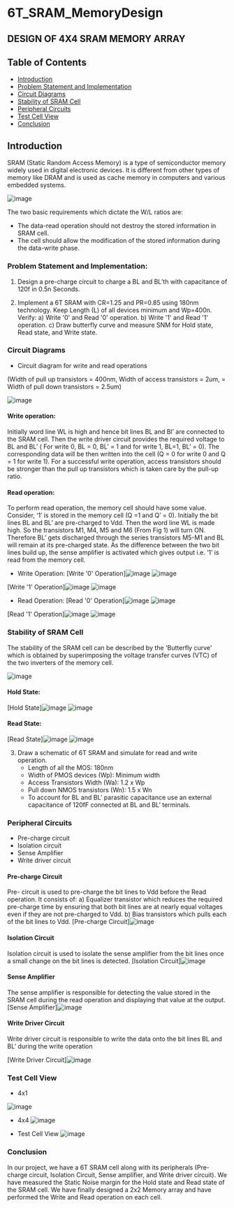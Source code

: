 # 6T_SRAM_MemoryDesign
## DESIGN OF 4X4 SRAM MEMORY ARRAY


## Table of Contents
- [Introduction](#introduction)
- [Problem Statement and Implementation](#problem-statement-and-implementation)
- [Circuit Diagrams](#circuit-diagrams)
- [Stability of SRAM Cell](#stability-of-sram-cell)
- [Peripheral Circuits](#peripheral-circuits)
- [Test Cell View](#test-cell-view)
- [Conclusion](#conclusion)

## Introduction

SRAM (Static Random Access Memory) is a type of semiconductor memory widely used in digital electronic devices. It is different from other types of memory like DRAM and is used as cache memory in computers and various embedded systems. 


![image](https://github.com/ManishPatla/6T_sram_MemoryDesign/assets/109287423/b35b1a7a-8e33-4aeb-9dc4-2f3459776175)


The two basic requirements which dictate the W/L ratios are:
- The data-read operation should not destroy the stored information in SRAM cell.
- The cell should allow the modification of the stored information during the data-write phase.

### Problem Statement and Implementation:

1. Design a pre-charge circuit to charge a BL and BL’th with capacitance of 120f in 0.5n Seconds.

2. Implement a 6T SRAM with CR=1.25 and PR=0.85 using 180nm technology. Keep Length (L) of all devices minimum and Wp=400n. Verify:
   a) Write '0' and Read '0' operation.
   b) Write '1' and Read '1' operation.
   c) Draw butterfly curve and measure SNM for Hold state, Read state, and Write state.

### Circuit Diagrams
- Circuit diagram for write and read operations

(Width of pull up transistors = 400nm, Width of access transistors = 2um, = Width of pull down transistors = 2.5um)

 ![image](https://github.com/ManishPatla/6T_sram_MemoryDesign/assets/109287423/8497596b-b311-4897-bd9c-1533d4da983b)

####  Write operation:
Initially word line WL is high and hence bit lines BL and Bl’ are connected to the SRAM cell. Then the write driver circuit provides the required voltage to BL and BL’ ( For write 0, BL = 0, BL’ = 1 and for write 1, BL=1, BL’ = 0). The corresponding data will be then written into the cell (Q = 0 for write 0 and Q = 1 for write 1). For a successful write operation, access transistors should be stronger than the pull up transistors which is taken care by the pull-up ratio.

####  Read operation:
To perform read operation, the memory cell should have some value. Consider, ‘1’ is stored in the memory cell (Q =1 and Q’ = 0). Initially the bit lines BL and BL’ are pre-charged to Vdd. Then the word line WL is made high. So the transistors M1, M4, M5 and M6 (From Fig 1) will turn ON. Therefore BL’ gets discharged through the series transistors M5-M1 and BL will remain at its pre-charged state. As the difference between the two bit lines build up, the sense amplifier is activated which gives output i.e. ‘1’ is read from the memory cell.



- Write Operation:
[Write '0' Operation]![image](https://github.com/ManishPatla/6T_sram_MemoryDesign/assets/109287423/43440a44-3111-43e9-861b-1c392c961fd5)
![image](https://github.com/ManishPatla/6T_sram_MemoryDesign/assets/109287423/aa3c1497-cf8b-43c7-834d-89f800c017a7)


[Write '1' Operation]![image](https://github.com/ManishPatla/6T_sram_MemoryDesign/assets/109287423/07faf503-1b36-4455-b6c4-f880010f5a35)
![image](https://github.com/ManishPatla/6T_sram_MemoryDesign/assets/109287423/a8e7a79d-58ad-464c-af7a-2bcac1d600fd)



- Read Operation:
[Read '0' Operation]![image](https://github.com/ManishPatla/6T_sram_MemoryDesign/assets/109287423/9951f414-ba1f-4239-9eb2-09f64c148f5b)
![image](https://github.com/ManishPatla/6T_sram_MemoryDesign/assets/109287423/68421432-a70c-4cb3-8ca0-5d8bbffde8c8)


[Read '1' Operation]![image](https://github.com/ManishPatla/6T_sram_MemoryDesign/assets/109287423/b6efd744-d1f9-4a85-8ac5-e0e60eb514c2)
![image](https://github.com/ManishPatla/6T_sram_MemoryDesign/assets/109287423/7a010cee-23f0-4e89-a6ae-3b8c1eda6705)



### Stability of SRAM Cell
The stability of the SRAM cell can be described by the 'Butterfly curve' which is obtained by superimposing the voltage transfer curves (VTC) of the two inverters of the memory cell.

![image](https://github.com/ManishPatla/6T_sram_MemoryDesign/assets/109287423/6d4de288-e2fe-4dd1-b7cc-b96cf834a952)


#### Hold State:
[Hold State]![image](https://github.com/ManishPatla/6T_sram_MemoryDesign/assets/109287423/37208b16-9aea-42ab-bf13-add7d71f72bc)
![image](https://github.com/ManishPatla/6T_sram_MemoryDesign/assets/109287423/519793d7-c0a8-44ec-a4c1-19165c0a8995)



#### Read State:
[Read State]![image](https://github.com/ManishPatla/6T_sram_MemoryDesign/assets/109287423/f5b500e8-e996-46c6-b2a1-bb03c37f6908)
![image](https://github.com/ManishPatla/6T_sram_MemoryDesign/assets/109287423/8716b755-58db-4286-9f7f-9c5f8f35df9d)






3. Draw a schematic of 6T SRAM and simulate for read and write operation.
   - Length of all the MOS: 180nm
   - Width of PMOS devices (Wp): Minimum width
   - Access Transistors Width (Wa): 1.2 x Wp
   - Pull down NMOS transistors (Wn): 1.5 x Wn
   - To account for BL and BL’ parasitic capacitance use an external capacitance of 120fF connected at BL and BL’ terminals.

### Peripheral Circuits
- Pre-charge circuit
- Isolation circuit
- Sense Amplifier
- Write driver circuit

#### Pre-charge Circuit
Pre- circuit is used to pre-charge the bit lines to Vdd before the Read operation. It consists of: a) Equalizer transistor which reduces the required pre-charge time by ensuring that both bit lines are at nearly equal voltages even if they are not pre-charged to Vdd. b) Bias transistors which pulls each of the bit lines to Vdd.
[Pre-charge Circuit]![image](https://github.com/ManishPatla/6T_sram_MemoryDesign/assets/109287423/6cb13785-7faf-42b8-a327-0f53ef4e2132)


#### Isolation Circuit
Isolation circuit is used to isolate the sense amplifier from the bit lines once a small change on the bit lines is detected.
[Isolation Circuit]![image](https://github.com/ManishPatla/6T_sram_MemoryDesign/assets/109287423/29bf1546-f564-421a-8c2f-e3af60c85eaa)


#### Sense Amplifier
The sense amplifier is responsible for detecting the value stored in the SRAM cell during the read operation and displaying that value at the output.
[Sense Amplifier]![image](https://github.com/ManishPatla/6T_sram_MemoryDesign/assets/109287423/8a813f0f-4d0f-4992-bb5a-b1f8a323da5b)

#### Write Driver Circuit
Write driver circuit is responsible to write the data onto the bit lines BL and BL’ during the write operation

[Write Driver Circuit]![image](https://github.com/ManishPatla/6T_sram_MemoryDesign/assets/109287423/2c98206c-cd0f-41d2-bfa7-1ccde497be71)


### Test Cell View

- 4x1
  
![image](https://github.com/ManishPatla/6T_sram_MemoryDesign/assets/109287423/1cf1b0ca-d7ba-40a9-83ba-0e6a95b1631b)

- 4x4
![image](https://github.com/ManishPatla/6T_sram_MemoryDesign/assets/109287423/7819bbdc-c506-404f-8f55-434e4a62d6b4)

- Test Cell View
  ![image](https://github.com/ManishPatla/6T_sram_MemoryDesign/assets/109287423/61277136-1d31-4d41-8297-d6979e4208ec)




### Conclusion
In our project, we have a 6T SRAM cell along with its peripherals (Pre-charge circuit, Isolation Circuit, Sense amplifier, and Write driver circuit). We have measured the Static Noise margin for the Hold state and Read state of the SRAM cell. We have finally designed a 2x2 Memory array and have performed the Write and Read operation on each cell.

